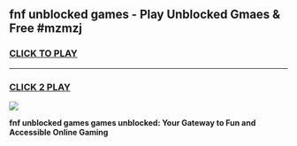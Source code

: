 
## fnf unblocked games - Play Unblocked Gmaes & Free #mzmzj
<h3>
<a href="https://premium.freeplayer.one?title=fnf_unblocked_games&ref=03M">CLICK TO PLAY</a></h3>
<hr>

<h3>
<a href="https://premium.freeplayer.one?title=fnf_unblocked_games&ref=03M">CLICK 2 PLAY</a>
  
</h3>

<a href="https://premium.freeplayer.one?title=fnf_unblocked_games&ref=03M"><img src="https://clearcache.store/games.png"></a>


**fnf unblocked games games unblocked: Your Gateway to Fun and Accessible Online Gaming**
